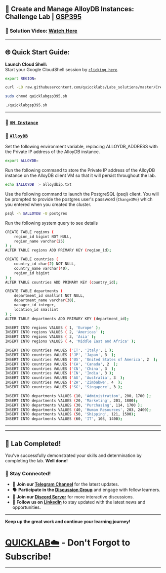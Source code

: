 


## 🚀 Create and Manage AlloyDB Instances: Challenge Lab | [GSP395](https://www.cloudskillsboost.google/focuses/50123?parent=catalog)

### 🔗 **Solution Video:** [Watch Here]()

---

## 🌐 **Quick Start Guide:**

 **Launch Cloud Shell:**  
   Start your Google CloudShell session by [``clicking here``](https://console.cloud.google.com/home/dashboard?project=&pli=1&cloudshell=true).


```bash
export REGION=
```

```bash
curl -LO raw.githubusercontent.com/quiccklabs/Labs_solutions/master/Create%20and%20Manage%20AlloyDB%20Instances%20Challenge%20Lab/quicklabgsp395.sh

sudo chmod quicklabgsp395.sh

./quicklabgsp395.sh
```
---


### 🔗 [``VM Instance``](https://console.cloud.google.com/compute/instances?referrer=search&project=)

### 🔗 [``AlloyDB``](https://console.cloud.google.com/alloydb/clusters?referrer=search&project=)



Set the following environment variable, replacing ALLOYDB_ADDRESS with the Private IP address of the AlloyDB instance.
```bash
export ALLOYDB=
```
Run the following command to store the Private IP address of the AlloyDB instance on the AlloyDB client VM so that it will persist throughout the lab.
```bash
echo $ALLOYDB  > alloydbip.txt 
```
Use the following command to launch the PostgreSQL (psql) client. You will be prompted to provide the postgres user's password (``Change3Me``) which you entered when you created the cluster.
```bash
psql -h $ALLOYDB -U postgres
```


Run the following system query to see details 
```bash
CREATE TABLE regions (
    region_id bigint NOT NULL,
    region_name varchar(25)
) ;
ALTER TABLE regions ADD PRIMARY KEY (region_id);
```

```bash
CREATE TABLE countries (
    country_id char(2) NOT NULL,
    country_name varchar(40),
    region_id bigint
) ;
ALTER TABLE countries ADD PRIMARY KEY (country_id);
```

```bash
CREATE TABLE departments (
    department_id smallint NOT NULL,
    department_name varchar(30),
    manager_id integer,
    location_id smallint
) ;
ALTER TABLE departments ADD PRIMARY KEY (department_id);
```

```bash
INSERT INTO regions VALUES ( 1, 'Europe' );
INSERT INTO regions VALUES ( 2, 'Americas' );
INSERT INTO regions VALUES ( 3, 'Asia' );
INSERT INTO regions VALUES ( 4, 'Middle East and Africa' );

```

```bash
INSERT INTO countries VALUES ('IT', 'Italy', 1 );
INSERT INTO countries VALUES ('JP', 'Japan', 3  );
INSERT INTO countries VALUES ('US', 'United States of America', 2  );
INSERT INTO countries VALUES ('CA', 'Canada', 2  );
INSERT INTO countries VALUES ('CN', 'China', 3  );
INSERT INTO countries VALUES ('IN', 'India', 3 );
INSERT INTO countries VALUES ('AU', 'Australia', 3  );
INSERT INTO countries VALUES ('ZW', 'Zimbabwe', 4  );
INSERT INTO countries VALUES ('SG', 'Singapore', 3 );
```

```bash
INSERT INTO departments VALUES (10, 'Administration', 200, 1700 );
INSERT INTO departments VALUES (20, 'Marketing', 201, 1800);
INSERT INTO departments VALUES (30, 'Purchasing', 114, 1700 );
INSERT INTO departments VALUES (40, 'Human Resources', 203, 2400);
INSERT INTO departments VALUES (50, 'Shipping', 121, 1500);
INSERT INTO departments VALUES (60, 'IT', 103, 1400);
```


---
---

## 🎉 **Lab Completed!**

You've successfully demonstrated your skills and determination by completing the lab. **Well done!**

### 🌟 **Stay Connected!**

- 🔔 **Join our [Telegram Channel](https://t.me/quiccklab)** for the latest updates.
- 🗣 **Participate in the [Discussion Group](https://t.me/Quicklabchat)** and engage with fellow learners.
- 💬 **Join our [Discord Server](https://discord.gg/7fAVf4USZn)** for more interactive discussions.
- 💼 **Follow us on [LinkedIn](https://www.linkedin.com/company/quicklab-linkedin/)** to stay updated with the latest news and opportunities.
  
---

**Keep up the great work and continue your learning journey!**

# [QUICKLAB☁️](https://www.youtube.com/@quick_lab) - Don't Forgot to Subscribe!

---
